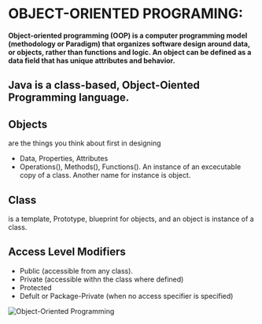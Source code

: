 # OBJECT-ORIENTED PROGRAMING:
<b> Object-oriented programming (OOP) is a computer programming model (methodology or Paradigm) that organizes software design around data, or objects, rather than functions and logic. 
An object can be defined as a data field that has unique attributes and behavior.</b>

## **Java** is a class-based, Object-Oiented Programming language.

## Objects
are the things you think about first in designing
- Data, Properties, Attributes
- Operations(), Methods(), Functions().
An instance of an excecutable copy of a class.
Another name for instance is object.

## Class
is a template, Prototype, blueprint for objects, and an object is instance of a class.

## Access Level Modifiers
- Public (accessible from any class).
- Private (accessible withn the class where defined)
- Protected
- Defult or Package-Private (when no access specifier is specified)

![Object-Oriented Programming](https://user-images.githubusercontent.com/63553675/157548762-ca053a4e-7302-4942-b110-5429d1a1ee1e.png)
